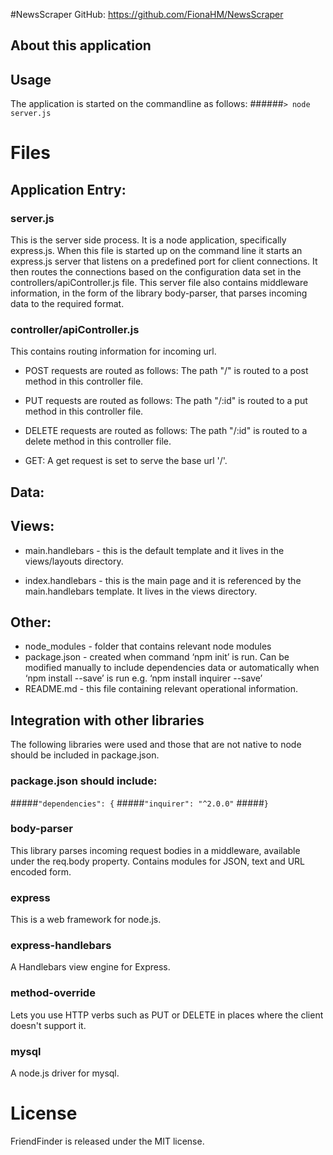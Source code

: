 #NewsScraper
GitHub: 
https://github.com/FionaHM/NewsScraper

## About this application


## Usage

The application is started on the commandline as follows:
######`> node server.js`


#  Files

## Application Entry:

### server.js 

This is the server side process. It is a node application, specifically express.js.  When this file is started up on the command line it starts an express.js server that listens on a predefined port for client connections. It then routes the connections based on the configuration data set in the controllers/apiController.js file.  This server file also contains middleware information, in the form of the library body-parser, that parses incoming data to the required format.

###  controller/apiController.js

This contains routing information for incoming url.

* POST requests are routed as follows: 
The path "/" is routed to a post method in this controller file. 

* PUT requests are routed as follows:
The path "/:id" is routed to a put method in this controller file. 

* DELETE requests are routed as follows:
The path "/:id" is routed to a delete method in this controller file. 


* GET:
A get request is set to serve the base url '/'.  

##   Data: 



##   Views: 

* main.handlebars - this is the default template  and it lives in the views/layouts directory.

* index.handlebars - this is the main page and it is referenced by the  main.handlebars template. It lives in the views directory.


##   Other:

* node_modules                -	folder that contains relevant node modules
* package.json                - 	created when command ‘npm init’ is run.  Can be modified manually to include dependencies data or automatically when ‘npm install <library> --save’ is run e.g. ‘npm install inquirer --save’
* README.md                   - 	this file containing relevant operational information.


##  Integration with other libraries

The following libraries were used and those that are not native to node should be included in package.json.

### package.json should include:

#####`"dependencies": {`
#####`"inquirer": "^2.0.0"`
#####`}`


### body-parser

This library parses incoming request bodies in a middleware, available under the req.body property. Contains modules for JSON, text and URL encoded form.

### express

This is a web framework for node.js.

### express-handlebars
A Handlebars view engine for Express.

### method-override
Lets you use HTTP verbs such as PUT or DELETE in places where the client doesn't support it.

### mysql  
A node.js driver for mysql. 



#  License
FriendFinder is released under the MIT license.
